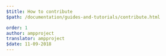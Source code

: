 ```yaml
---
$title: How to contribute
$path: /documentation/guides-and-tutorials/contribute.html

order: 1
author: ampproject
translator: ampproject
$date: 11-09-2018
---
```


